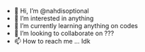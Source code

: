 - 👋 Hi, I’m @nahdisoptional
- 👀 I’m interested in anything
- 🌱 I’m currently learning anything on codes
- 💞️ I’m looking to collaborate on ???
- 📫 How to reach me ... Idk

<!---
nahdisoptional/nahdisoptional is a ✨ special ✨ repository because its `README.md` (this file) appears on your GitHub profile.
You can click the Preview link to take a look at your changes.
--->
